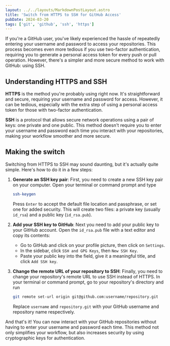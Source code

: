 ```yaml
---
layout: ../../layouts/MarkdownPostLayout.astro
title: 'Switch from HTTPS to SSH for GitHub Access'
pubDate: 2024-03-20
tags: ['git', 'github', 'ssh', 'https']
---
```


If you're a GitHub user, you've likely experienced the hassle of repeatedly entering your username and password to access your repositories. This process becomes even more tedious if you use two-factor authentication, requiring you to generate a personal access token for every push or pull operation. However, there's a simpler and more secure method to work with GitHub: using SSH.

## Understanding HTTPS and SSH

**HTTPS** is the method you're probably using right now. It's straightforward and secure, requiring your username and password for access. However, it can be tedious, especially with the extra step of using a personal access token for those with two-factor authentication.

**SSH** is a protocol that allows secure network operations using a pair of keys: one private and one public. This method doesn't require you to enter your username and password each time you interact with your repositories, making your workflow smoother and more secure.

## Making the switch

Switching from HTTPS to SSH may sound daunting, but it's actually quite simple. Here's how to do it in a few steps:

1. **Generate an SSH key pair**: First, you need to create a new SSH key pair on your computer. Open your terminal or command prompt and type

   ```sh
   ssh-keygen
   ```

   Press `Enter` to accept the default file location and passphrase, or set one for added security. This will create two files: a private key (usually `id_rsa`) and a public key (`id_rsa.pub`).

2. **Add your SSH key to GitHub**: Next you need to add your public key to your GitHub account. Open the `id_rsa.pub` file with a text editor and copy its contents:

   - Go to GitHub and click on your profile picture, then click on `Settings`.
   - In the sidebar, click `SSH and GPG Keys`, then `New SSH Key`.
   - Paste your public key into the field, give it a meaningful title, and click `Add SSH key`.

3. **Change the remote URL of your repository to SSH**: Finally, you need to change your repository's remote URL to use SSH instead of HTTPS. In your terminal or command prompt, go to your repository's directory and run

   ```sh
   git remote set-url origin git@github.com:username/repository.git
   ```

   Replace `username` and `repository.git` with your GitHub username and repository name respectively.

And that's it! You can now interact with your GitHub repositories without having to enter your username and password each time. This method not only simplifies your workflow, but also increases security by using cryptographic keys for authentication.
